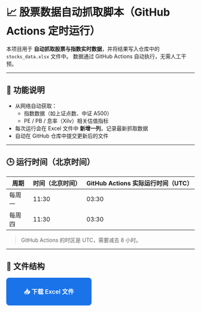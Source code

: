 # 📈 股票数据自动抓取脚本（GitHub Actions 定时运行）

本项目用于 **自动抓取股票与指数实时数据**，并将结果写入仓库中的 `stocks_data.xlsx` 文件中。
数据通过 GitHub Actions 自动执行，无需人工干预。

---

## 🧠 功能说明

- 从网络自动获取：
  - 指数数据（如上证点数、中证 A500）
  - PE / PB / 息率（Xilv）相关估值指标
- 每次运行会在 Excel 文件中 **新增一列**，记录最新抓取数据
- 自动在 GitHub 仓库中提交更新后的文件

---

## 🕒 运行时间（北京时间）

| 周期   | 时间（北京时间） | GitHub Actions 实际运行时间（UTC） |
| ------ | ---------------- | ---------------------------------- |
| 每周一 | 11:30            | 03:30                              |
| 每周四 | 11:30            | 03:30                              |

> GitHub Actions 的时区是 UTC，需要减去 8 小时。

---

## 🧩 文件结构

<a href="下载最新数据"
   download
   style="
      display:inline-block;
      padding:12px 24px;
      background-color:#1A73E8;
      color:white;
      border-radius:8px;
      text-decoration:none;
      font-weight:600;
      font-size:16px;
      text-align:center;
      width:180px;
      height:50px;
      line-height:50px;
   ">
📥 下载 Excel 文件
</a>
